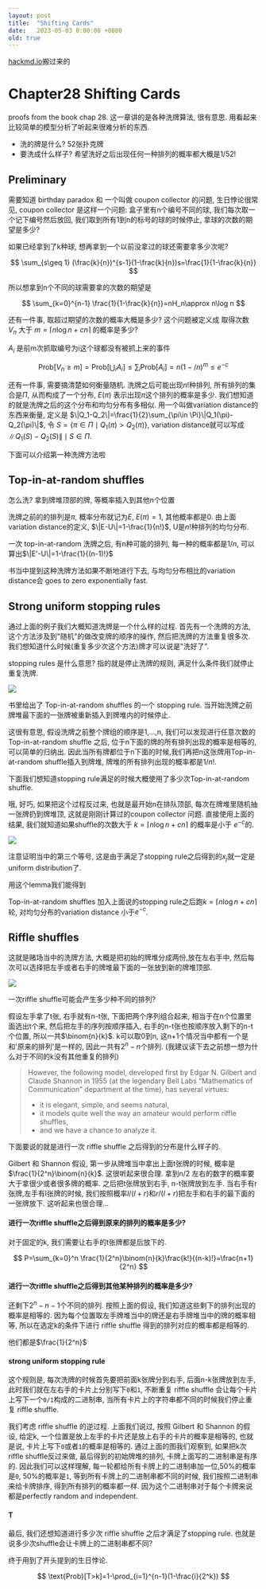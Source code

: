 ```yaml
---
layout: post
title:  "Shifting Cards"
date:   2023-05-03 0:00:00 +0800
old: true
---
```


[hackmd.io](https://hackmd.io/@r1NLzG2QQuKF14FgHKxugg/r1kQ4V67n)搬过来的

# Chapter28 Shifting Cards

proofs from the book chap 28. 这一章讲的是各种洗牌算法, 很有意思. 用看起来比较简单的模型分析了听起来很难分析的东西.

- 洗的牌是什么? 52张扑克牌
- 要洗成什么样子? 希望洗好之后出现任何一种排列的概率都大概是$1/52!$

## Preliminary

需要知道 birthday paradox 和 一个叫做 coupon collector 的问题, 生日悖论很常见, coupon collector 是这样一个问题:
盒子里有n个编号不同的球, 我们每次取一个记下编号然后放回, 我们取到所有1到n的标号的球的时候停止, 拿球的次数的期望是多少?

如果已经拿到了k种球, 想再拿到一个以前没拿过的球还需要拿多少次呢?

$$
\sum_{s\geq 1}  (\frac{k}{n})^{s-1}(1-\frac{k}{n})s=\frac{1}{1-\frac{k}{n}}
$$

所以想拿到n个不同的球需要拿的次数的期望是

$$
\sum_{k=0}^{n-1} \frac{1}{1-\frac{k}{n}}=nH_n\approx n\log n
$$

还有一件事, 取超过期望的次数的概率大概是多少? 这个问题被定义成 取得次数 $V_n$ 大于 $m=\lceil{n\log n+cn}\rceil$ 的概率是多少? 

$A_i$ 是前m次抓取编号为i这个球都没有被抓上来的事件

$$
\text{Prob}[V_n \geq m]=\text{Prob} \big[ \bigcup_i A_i\big] \leq \sum_i \text{Prob}[A_i]=n(1-/n)^m\leq e^{-c}
$$

还有一件事, 需要搞清楚如何衡量随机. 洗牌之后可能出现$n!$种排列, 所有排列的集合是$\Pi$, 从而构成了一个分布, $E(\pi)$ 表示出现$\pi$这个排列的概率是多少. 我们想知道的就是洗牌之后的这个分布和均匀分布有多相似. 用一个叫做variation distance的东西来衡量, 定义是 $\|Q_1-Q_2\|=\frac{1}{2}\sum_{\pi\in \Pi}\|Q_1(\pi)-Q_2(\pi)\|$, 令 $S=\{\pi\in \Pi\mid Q_1(\pi)>Q_2(\pi) \}$, variation distance就可以写成 $\|Q_1(S)-Q_2(S)\| \mid S\in \Pi$.

<!-- > https://en.wikipedia.org/wiki/Kullback%E2%80%93Leibler_divergence 为什么这里不用kl散度?
 -->

下面可以介绍第一种洗牌方法啦

## Top-in-at-random shuffles

怎么洗? 拿到牌堆顶部的牌, 等概率插入到其他n个位置

洗牌之前的的排列是$\pi$, 概率分布就记为$E$, $E(\pi)=1$, 其他概率都是0. 由上面variation distance的定义, $\|E-U\|=1-\frac{1}{n!}$, U是$n!$种排列的均匀分布.

一次 top-in-at-random 洗牌之后, 有n种可能的排列, 每一种的概率都是$1/n$, 可以算出$\|E'-U\|=1-\frac{1}{(n-1)!}$

书当中提到这种洗牌方法如果不断地进行下去, 与均匀分布相比的variation distance会 goes to zero exponentially fast.

## Strong uniform stopping rules

通过上面的例子我们大概知道洗牌是一个什么样的过程. 首先有一个洗牌的方法, 这个方法涉及到"随机"的做改变牌的顺序的操作, 然后把洗牌的方法重复很多次. 我们想知道什么时候(重复多少次这个方法)牌才可以说是"洗好了".

stopping rules 是什么意思? 指的就是停止洗牌的规则, 满足什么条件我们就停止重复洗牌.

![](https://i.imgur.com/57SI38i.png)

书里给出了 Top-in-at-random shuffles 的一个 stopping rule. 当开始洗牌之前牌堆最下面的一张牌被重新插入到牌堆内的时候停止.

这很有意思, 假设洗牌之前整个牌组的顺序是1,...,n, 我们可以发现进行任意次数的 Top-in-at-random shuffle 之后, 位于n下面的牌的所有排列出现的概率是相等的, 可以简单的归纳出. 因此当所有牌都位于n下面的时候,我们再把n这张牌用Top-in-at-random shuffle插入到牌堆, 牌堆的所有排列出现的概率都是$1/n!$. 

下面我们想知道stopping rule满足的时候大概使用了多少次Top-in-at-random shuffle.

哦, 好巧, 如果把这个过程反过来, 也就是最开始n在排队顶部, 每次在牌堆里随机抽一张牌扔到牌堆顶, 这就是刚刚计算过的coupon collector 问题. 直接使用上面的结果, 我们就知道如果shuffle的次数大于 $k=\lceil{n\log n+cn}\rceil$ 的概率是小于 $e^{-c}$的.

![](https://i.imgur.com/f4Q5E9V.png)

注意证明当中的第三个等号, 这是由于满足了stopping rule之后得到的$x_j$就一定是uniform distribution了.

用这个lemma我们能得到

Top-in-at-random shuffles 加入上面说的stopping rule之后跑$k=\lceil{n\log n+cn}\rceil$轮, 对均匀分布的variation distance 小于$e^{-c}$.

## Riffle shuffles

这就是赌场当中的洗牌方法, 大概是把初始的牌堆分成两份,放在左右手中, 然后每次可以选择把左手或者右手的牌堆最下面的一张放到新的牌堆顶部.

![](https://i.imgur.com/qlnB8wO.png)

一次riffle shuffle可能会产生多少种不同的排列?

假设左手拿了t张, 右手就有n-t张, 下面把两个序列组合起来, 相当于在n个位置里面选出t个来, 然后把左手的序列按顺序插入, 右手的n-t张也按顺序放入剩下的n-t个位置, 所以一共$\binom{n}{k}$. k可以取0到n, 这n+1个情况当中都有一个是和'原来的排列'是一样的, 因此一共有$2^n-n$个排列. (我建议读下去之前想一想为什么对于不同的k没有其他重复的排列)

>However, the following model, developed first by Edgar N. Gilbert and Claude Shannon in 1955 (at the legendary Bell Labs “Mathematics of Communication” department at the time), has several virtues:
>
> - it is elegant, simple, and seems natural, 
> - it models quite well the way an amateur would perform riffle shuffles,
> - and we have a chance to analyze it.

下面要说的就是进行一次 riffle shuffle 之后得到的分布是什么样子的.

Gilbert 和 Shannon 假设, 第一步从牌堆当中拿出上面t张牌的时候, 概率是$\frac{1}{2^n}\binom{n}{k}$. 这很听起来很合理. 拿到n/2 左右的数字的概率要大于拿很少或者很多牌的概率. 之后把t张牌放到右手, n-t张牌放到左手. 当右手有r张牌,左手有l张牌的时候, 我们按照概率$l/(l+r)$和$r/(l+r)$把左手和右手的最下面的一张牌放下. 这听起来也很合理...

#### 进行一次riffle shuffle之后得到原来的排列的概率是多少?

对于固定的k, 我们需要让右手的t张牌都是后放下的.

$$
P=\sum_{k=0}^n \frac{1}{2^n}\binom{n}{k}\frac{k!}{(n-k)!}=\frac{n+1}{2^n}
$$

#### 进行一次riffle shuffle之后得到其他某种排列的概率是多少?

还剩下$2^n-n-1$个不同的排列. 按照上面的假设, 我们知道这些剩下的排列出现的概率是相等的. 因为每个位置取左手牌堆当中的牌还是右手牌堆当中的牌的概率相等, 所以在选定k的条件下进行 riffle shuffle 得到的排列对应的概率都是相等的.

他们都是$\frac{1}{2^n}$

#### strong uniform stopping rule

这个规则是, 每次洗牌的时候首先要把前面k张牌分到右手, 后面n-k张牌放到左手, 此时我们就在左右手的卡片上分别写下`0`和`1`, 不断重复 riffle shuffle 会让每个卡片上写下一个`0/1`构成的二进制串, 当所有卡片上的字符串都不同的时候我们停止重复 riffle shuffle.

我们考虑 riffle shuffle 的逆过程. 上面我们说过, 按照 Gilbert 和 Shannon 的假设, 给定k, 一个位置是放上左手的卡片还是放上右手的卡片的概率是相等的, 也就是说, 卡片上写下`0`或者`1`的概率是相等的. 通过上面的图我们观察到, 如果把k次riffle shuffle反过来做, 最后得到的初始牌堆的排列, 卡牌上面写的二进制串是有序的. 因此我们可以这样理解, 每一轮都给所有卡牌上的二进制串加一位,50%的概率是`0`, 50%的概率是`1`, 等到所有卡牌上的二进制串都不同的时候, 我们按照二进制串来给卡牌排序, 得到所有排列的概率都一样. 因为这个二进制串对于每个卡牌来说都是perfectly random and independent.

#### T

最后, 我们还想知道进行多少次 riffle shuffle 之后才满足了stopping rule. 也就是说多少次shuffle会让卡牌上的二进制串都不同?

终于用到了开头提到的生日悖论.

$$
\text{Prob}[T>k]=1-\prod_{i=1}^{n-1}(1-\frac{i}{2^k})
$$